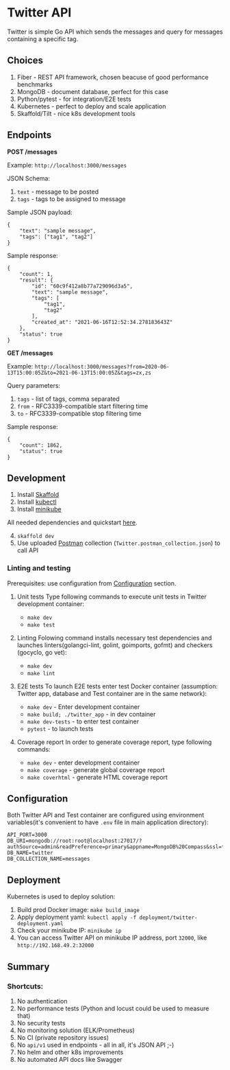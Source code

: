 # Twitter API
Twitter is simple Go API which sends the messages and query for messages
containing a specific tag.
## Choices
1. Fiber - REST API framework, chosen beacuse of good performance benchmarks
2. MongoDB - document database, perfect for this case
3. Python/pytest - for integration/E2E tests
4. Kubernetes - perfect to deploy and scale application
5. Skaffold/Tilt - nice k8s development tools

## Endpoints

**POST /messages**

Example: `http://localhost:3000/messages`

JSON Schema:
1. `text` - message to be posted
2. `tags` - tags to be assigned to message

Sample JSON payload:
```
{
    "text": "sample message",
    "tags": ["tag1", "tag2"]
}
```
Sample response:
```
{
    "count": 1,
    "result": {
        "id": "60c9f412a8b77a729096d3a5",
        "text": "sample message",
        "tags": [
            "tag1",
            "tag2"
        ],
        "created_at": "2021-06-16T12:52:34.278183643Z"
    },
    "status": true
}
```

**GET /messages**

Example: `http://localhost:3000/messages?from=2020-06-13T15:00:05Z&to=2021-06-13T15:00:05Z&tags=zx,zs`

Query parameters:
1. `tags` - list of tags, comma separated
2. `from` - RFC3339-compatible start filtering time
3. `to` - RFC3339-compatible stop filtering time

Sample response:
```
{
    "count": 1862,
    "status": true
}
```

## Development

1. Install [Skaffold](https://skaffold.dev/docs/install/)
2. Install [kubectl](https://kubernetes.io/docs/tasks/tools/)
3. Install [minikube](https://minikube.sigs.k8s.io/docs/start/)


All needed dependencies and quickstart [here](https://skaffold.dev/docs/quickstart/).

4. `skaffold dev`
5. Use uploaded [Postman](https://www.postman.com/) collection (`Twitter.postman_collection.json`) to call API

### Linting and testing
Prerequisites: use configuration from [Configuration](#Configuration) section.

1. Unit tests
Type following commands to execute unit tests in Twitter development container:
   - `make dev`
   - `make test`

2. Linting
Folowing command installs necessary test dependencies and launches linters(golangci-lint, golint, goimports, gofmt) and checkers (gocyclo, go vet):
    - `make dev`
    - `make lint`

3. E2E tests
To launch E2E tests enter test Docker container (assumption: Twitter app, database and Test container are in the same network):
    - `make dev` - Enter development container
    - `make build; ./twitter_app` - in dev container
    - `make dev-tests` - to enter test container
    - `pytest` - to launch tests

4. Coverage report
In order to generate coverage report, type following commands:
    - `make dev` - enter development container
    - `make coverage` - generate global coverage report
    - `make coverhtml` - generate HTML coverage report

## Configuration
Both Twitter API and Test container are configured using environment variables(it's convenient to have `.env` file in main application directory):

```
API_PORT=3000
DB_URI=mongodb://root:root@localhost:27017/?authSource=admin&readPreference=primary&appname=MongoDB%20Compass&ssl=false
DB_NAME=twitter
DB_COLLECTION_NAME=messages
```

## Deployment
Kubernetes is used to deploy solution:

1. Build prod Docker image: `make build_image`
2. Apply deployment yaml: `kubectl apply -f deployment/twitter-deployment.yaml`
3. Check your minikube IP: `minikube ip`
4. You can access Twitter API on minikube IP address, port `32000`, like `http://192.168.49.2:32000`

## Summary

### Shortcuts:
1. No authentication
2. No performance tests (Python and locust could be used to measure that)
3. No security tests
4. No monitoring solution (ELK/Prometheus)
5. No CI (private repository issues)
6. No `api/v1` used in endpoints - all in all, it's JSON API ;-)
7. No helm and other k8s improvements
8. No automated API docs like Swagger
